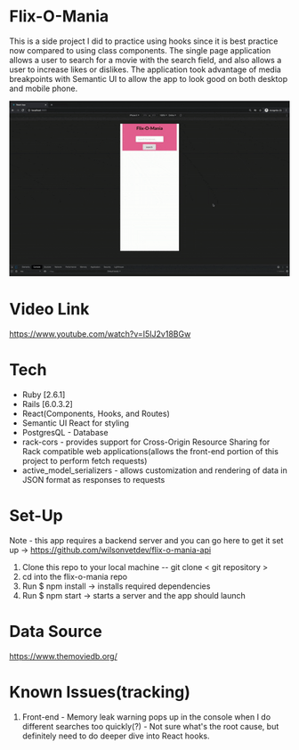 # Flix-O-Mania

This is a side project I did to practice using hooks since it is best practice now compared to using class components. 
The single page application allows a user to search for a movie with the search field, and also allows a user to increase likes or dislikes. The application took advantage of media breakpoints with Semantic UI to allow the app to look good on both desktop and mobile phone.

![flixomania gif](https://github.com/wilsonvetdev/flix-o-mania-api/blob/main/flixomania.gif)

# Video Link
https://www.youtube.com/watch?v=I5IJ2v18BGw

# Tech

* Ruby [2.6.1]
* Rails [6.0.3.2]
* React(Components, Hooks, and Routes)
* Semantic UI React for styling
* PostgresQL - Database
* rack-cors - provides support for Cross-Origin Resource Sharing for Rack compatible web applications(allows the front-end portion of this project to perform fetch requests)
* active_model_serializers - allows customization and rendering of data in JSON format as responses to requests

# Set-Up
Note - this app requires a backend server and you can go here to get it set up -> https://github.com/wilsonvetdev/flix-o-mania-api
1. Clone this repo to your local machine -- git clone < git repository >
2. cd into the flix-o-mania repo
3. Run $ npm install -> installs required dependencies
4. Run $ npm start -> starts a server and the app should launch 

# Data Source
https://www.themoviedb.org/

# Known Issues(tracking)
1. Front-end - Memory leak warning pops up in the console when I do different searches too quickly(?) - Not sure what's the root cause, but definitely need to do deeper dive into React hooks.

